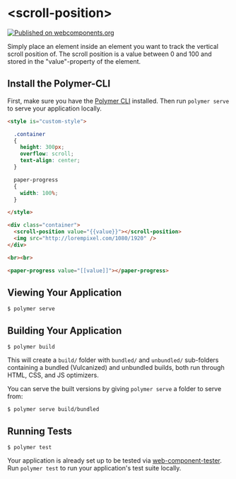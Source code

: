 # \<scroll-position\>

[![Published on webcomponents.org](https://img.shields.io/badge/webcomponents.org-published-blue.svg)](https://beta.webcomponents.org/element/florianfe/scroll-position)

Simply place an element inside an element you want to track the vertical scroll position of. The scroll position is a value between 0 and 100 and stored in the "value"-property of the element.

## Install the Polymer-CLI

First, make sure you have the [Polymer CLI](https://www.npmjs.com/package/polymer-cli) installed. Then run `polymer serve` to serve your application locally.

<!--
```
<custom-element-demo>
  <template>

    <link rel="import" href="scroll-position.html">
    <link rel="import" href="https://polygit.org/components/paper-progress/paper-progress.html">
    <next-code-block></next-code-block>

  </template>
</custom-element-demo>
```
-->

```html
<style is="custom-style">

  .container
  {
    height: 300px;
    overflow: scroll;
    text-align: center;
  }

  paper-progress
  {
    width: 100%;
  }

</style>

<div class="container">
  <scroll-position value="{{value}}"></scroll-position>
  <img src="http://lorempixel.com/1080/1920" />
</div>

<br><br>

<paper-progress value="[[value]]"></paper-progress>
```

## Viewing Your Application

```
$ polymer serve
```

## Building Your Application

```
$ polymer build
```

This will create a `build/` folder with `bundled/` and `unbundled/` sub-folders
containing a bundled (Vulcanized) and unbundled builds, both run through HTML,
CSS, and JS optimizers.

You can serve the built versions by giving `polymer serve` a folder to serve
from:

```
$ polymer serve build/bundled
```

## Running Tests

```
$ polymer test
```

Your application is already set up to be tested via [web-component-tester](https://github.com/Polymer/web-component-tester). Run `polymer test` to run your application's test suite locally.
